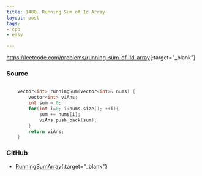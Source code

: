 ```yaml
---
title: 1480. Running Sum of 1d Array
layout: post
tags:
- cpp
- easy

---
```


<https://leetcode.com/problems/running-sum-of-1d-array>{:target="_blank"}

### Source

```cpp

    vector<int> runningSum(vector<int>& nums) {
        vector<int> viAns;
        int sum = 0;
        for(int i=0; i<nums.size(); ++i){
            sum += nums[i];
            viAns.push_back(sum);
        }
        return viAns;
    }

```

### GitHub

- [RunningSumArray](<https://github.com/coolwindjo/algoguru/tree/master/_posts/Done/RunningSumArray>){:target="_blank"}
